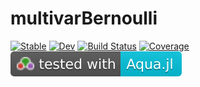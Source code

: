 # multivarBernoulli

[![Stable](https://img.shields.io/badge/docs-stable-blue.svg)](https://dufourc1.github.io/multivarBernoulli.jl/stable/)
[![Dev](https://img.shields.io/badge/docs-dev-blue.svg)](https://dufourc1.github.io/multivarBernoulli.jl/dev/)
[![Build Status](https://github.com/dufourc1/multivarBernoulli.jl/actions/workflows/CI.yml/badge.svg?branch=main)](https://github.com/dufourc1/multivarBernoulli.jl/actions/workflows/CI.yml?query=branch%3Amain)
[![Coverage](https://codecov.io/gh/dufourc1/multivarBernoulli.jl/branch/main/graph/badge.svg)](https://codecov.io/gh/dufourc1/multivarBernoulli.jl)
[![Aqua QA](https://raw.githubusercontent.com/JuliaTesting/Aqua.jl/master/badge.svg)](https://github.com/JuliaTesting/Aqua.jl)